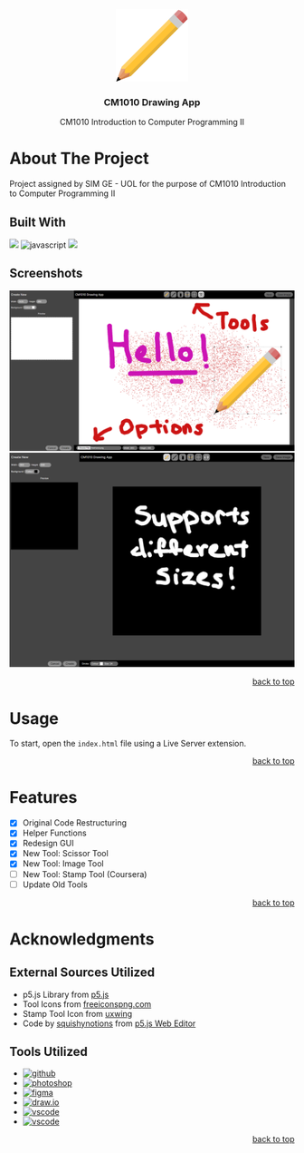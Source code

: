 <div id="header" align="center">
  <a href="https://github.com/Zolice/CM1010-Drawing-App">
    <img src="./assets/logo.png" alt="Logo" height="128">
  </a>

  <h3 align="center">CM1010 Drawing App</h3>

  <p align="center">
    CM1010 Introduction to Computer Programming II
  </p>
</div>

# About The Project
Project assigned by SIM GE - UOL for the purpose of CM1010 Introduction to Computer Programming II

## Built With
<a href="https://p5js.org/"><img src="https://img.shields.io/badge/p5.js-ED225D?style=for-the-badge&logo=p5.js&logoColor=FFFFFF"></a>
![javascript](https://img.shields.io/badge/JavaScript-F7DF1E?style=for-the-badge&logo=javascript&logoColor=000000)
<a href="freeiconspng.com"><img src="https://img.shields.io/badge/Freeiconspng-000000?style=for-the-badge&logo=freeiconspng&logoColor=FFFFFF"></a>

## Screenshots
![Screenshot-1](demo/demo-1.png)
![Screenshot-2](demo/demo-2.png)

<p align="right"><a href="#top">back to top</a></p>

# Usage
To start, open the `index.html` file using a Live Server extension.

<p align="right"><a href="#top">back to top</a></p>

# Features
- [x] Original Code Restructuring
- [x] Helper Functions
- [x] Redesign GUI
- [x] New Tool: Scissor Tool
- [x] New Tool: Image Tool
- [ ] New Tool: Stamp Tool (Coursera)
- [ ] Update Old Tools

<p align="right"><a href="#top">back to top</a></p>

# Acknowledgments 

## External Sources Utilized
* p5.js Library from [p5.js](https://p5js.org/)
* Tool Icons from [freeiconspng.com](freeiconspng.com)
* Stamp Tool Icon from [uxwing](https://uxwing.com/stamp-icon/)
* Code by [squishynotions](https://editor.p5js.org/squishynotions/sketches) from [p5.js Web Editor](https://editor.p5js.org/squishynotions/sketches/Ax195WTdz)

## Tools Utilized
* <a href="https://github.com/"><img src="https://img.shields.io/badge/GitHub-black?style=for-the-badge&logo=github&logoColor=white" alt="github"></a>
* <a href="https://www.adobe.com/sg/products/photoshop.html"><img src="https://img.shields.io/badge/Photoshop-001d34?style=for-the-badge&logo=photoshop&logoColor=2fa3f7" alt="photoshop"></a>
* <a href="https://www.figma.com/"><img src="https://img.shields.io/badge/Figma-1e1e1e?style=for-the-badge&logo=figma&logoColor=f24e1e" alt="figma"></a>
* <a href="https://www.drawio.com/"><img src="https://img.shields.io/badge/drawio-df6c0c?style=for-the-badge&logo=drawio&logoColor=ffffff" alt="draw.io"></a>
* <a href="https://code.visualstudio.com/"><img src="https://img.shields.io/badge/Visual Studio Code-218bd3?style=for-the-badge&logo=visualstudio&logoColor=white" alt="vscode"></a>
* <a href="https://marketplace.visualstudio.com/items?itemName=ritwickdey.LiveServer"><img src="https://img.shields.io/badge/Live Server-41205f?style=for-the-badge&logo=liveserver&logoColor=white" alt="vscode"></a>

<p align="right"><a href="#top">back to top</a></p>